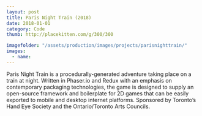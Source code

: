 ```yaml
---
layout: post
title: Paris Night Train (2018)
date: 2018-01-01
category: Code
thumb: http://placekitten.com/g/300/300

imagefolder: "/assets/production/images/projects/parisnighttrain/"
images:
  - name: 
---
```


Paris Night Train is a procedurally-generated adventure taking place on a train at night. Written in Phaser.io and Redux with an emphasis on contemporary packaging technologies, the game is designed to supply an open-source framework and boilerplate for 2D games that can be easily exported to mobile and desktop internet platforms. Sponsored by Toronto’s Hand Eye Society and the Ontario/Toronto Arts Councils.